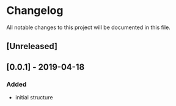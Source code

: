 # Changelog

All notable changes to this project will be documented in this file.

## [Unreleased]

## [0.0.1] - 2019-04-18
### Added
- initial structure